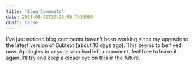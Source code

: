 ```yaml
---
title: "Blog Comments"
date: 2011-08-22T23:26:09.7030000
draft: false
---
```


<p>I’ve just noticed blog comments haven’t been working since my upgrade to the latest version of Subtext (about 10 days ago). This seems to be fixed now. Apologies to anyone who had left a comment, feel free to leave it again. I‘ll try and keep a closer eye on this in the future.</p>
